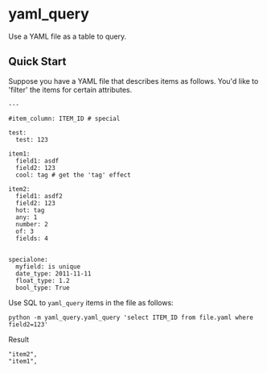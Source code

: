 # yaml_query
Use a YAML file as a table to query.

## Quick Start

Suppose you have a YAML file that describes items as follows. You'd like to 'filter' the items for certain attributes.

```
---

#item_column: ITEM_ID # special

test:
  test: 123

item1:
  field1: asdf
  field2: 123
  cool: tag # get the 'tag' effect

item2:
  field1: asdf2
  field2: 123
  hot: tag
  any: 1
  number: 2
  of: 3
  fields: 4


specialone:
  myfield: is unique
  date_type: 2011-11-11
  float_type: 1.2
  bool_type: True
```

Use SQL to `yaml_query` items in the file as follows:

`python -m yaml_query.yaml_query 'select ITEM_ID from file.yaml where field2=123'`

Result
```
"item2",
"item1",
```
